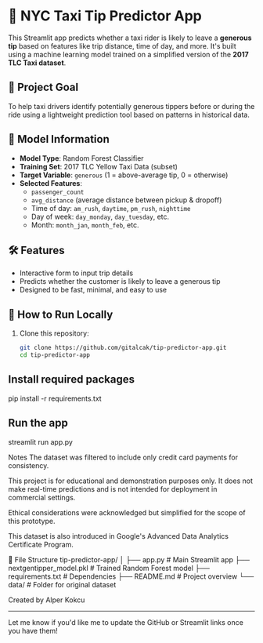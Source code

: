 # 🚖 NYC Taxi Tip Predictor App

This Streamlit app predicts whether a taxi rider is likely to leave a **generous tip** based on features like trip distance, time of day, and more. It's built using a machine learning model trained on a simplified version of the **2017 TLC Taxi dataset**.

## 🎯 Project Goal

To help taxi drivers identify potentially generous tippers before or during the ride using a lightweight prediction tool based on patterns in historical data.

## 🧠 Model Information

- **Model Type**: Random Forest Classifier  
- **Training Set**: 2017 TLC Yellow Taxi Data (subset)  
- **Target Variable**: `generous` (1 = above-average tip, 0 = otherwise)  
- **Selected Features**:
  - `passenger_count`
  - `avg_distance` (average distance between pickup & dropoff)
  - Time of day: `am_rush`, `daytime`, `pm_rush`, `nighttime`
  - Day of week: `day_monday`, `day_tuesday`, etc.
  - Month: `month_jan`, `month_feb`, etc.

## 🛠 Features

- Interactive form to input trip details
- Predicts whether the customer is likely to leave a generous tip
- Designed to be fast, minimal, and easy to use

## 🚀 How to Run Locally

1. Clone this repository:
   ```bash
   git clone https://github.com/gitalcak/tip-predictor-app.git
   cd tip-predictor-app

## Install required packages
pip install -r requirements.txt

## Run the app
streamlit run app.py

Notes
The dataset was filtered to include only credit card payments for consistency.

This project is for educational and demonstration purposes only. It does not make real-time predictions and is not intended for deployment in commercial settings.

Ethical considerations were acknowledged but simplified for the scope of this prototype.

This dataset is also introduced in Google's Advanced Data Analytics Certificate Program.

📂 File Structure
tip-predictor-app/
│
├── app.py                      # Main Streamlit app
├── nextgentipper_model.pkl     # Trained Random Forest model
├── requirements.txt            # Dependencies
├── README.md                   # Project overview
└── data/                       # Folder for original dataset 

Created by Alper Kokcu

---

Let me know if you'd like me to update the GitHub or Streamlit links once you have them!
